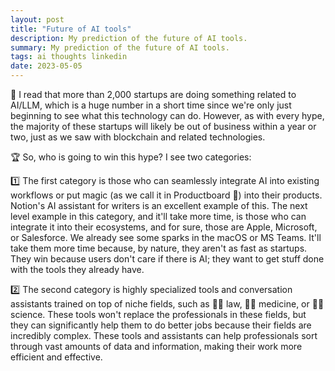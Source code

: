 ```yaml
---
layout: post
title: "Future of AI tools"
description: My prediction of the future of AI tools.
summary: My prediction of the future of AI tools.
tags: ai thoughts linkedin
date: 2023-05-05
---
```


🤖 I read that more than 2,000 startups are doing something related to AI/LLM, which is a huge number in a short time since we're only just beginning to see what this technology can do. However, as with every hype, the majority of these startups will likely be out of business within a year or two, just as we saw with blockchain and related technologies.

🏆 So, who is going to win this hype? I see two categories:

1️⃣ The first category is those who can seamlessly integrate AI into existing workflows or put magic (as we call it in Productboard 🚀) into their products. Notion's AI assistant for writers is an excellent example of this. The next level example in this category, and it'll take more time, is those who can integrate it into their ecosystems, and for sure, those are Apple, Microsoft, or Salesforce. We already see some sparks in the macOS or MS Teams. It'll take them more time because, by nature, they aren't as fast as startups. They win because users don't care if there is AI; they want to get stuff done with the tools they already have.

2️⃣ The second category is highly specialized tools and conversation assistants trained on top of niche fields, such as 🧑‍⚖️ law, 🧑‍⚕️ medicine, or 🧑‍🔬 science. These tools won't replace the professionals in these fields, but they can significantly help them to do better jobs because their fields are incredibly complex. These tools and assistants can help professionals sort through vast amounts of data and information, making their work more efficient and effective.
